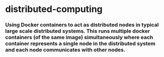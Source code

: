 # distributed-computing

### Using Docker containers to act as distributed nodes in typical large scale distributed systems. This runs multiple docker containers (of the same image) simultaneously where each container represents a single node in the distributed system and each node communicates with other nodes.
